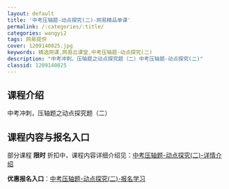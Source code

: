 ```yaml
---
layout: default
title: '中考压轴题-动点探究(二)-网易精品单课'
permalink: /:categories/:title/
categories: wangyi2
tags: 网易提供
cover: 1209140825.jpg
keywords: 精选网课,网易云课堂,中考压轴题-动点探究(二)
description: "中考冲刺，压轴题之动点探究题（二）中考压轴题-动点探究(二)"
classid: 1209140825
---
```


## 课程介绍

中考冲刺，压轴题之动点探究题（二）

## 课程内容与报名入口

部分课程 **限时** 折扣中，课程内容详细介绍见：[中考压轴题-动点探究(二)-详情介绍](https://study.163.com/course/introduction/1209140825.htm?share=1&shareId=1025206652&utm_campaign=share&utm_medium=iphoneShare&utm_source=&utm_u=1025206652)

**优惠报名入口**：[中考压轴题-动点探究(二)-报名学习](https://study.163.com/course/introduction/1209140825.htm?share=1&shareId=1025206652&utm_campaign=share&utm_medium=iphoneShare&utm_source=&utm_u=1025206652)

